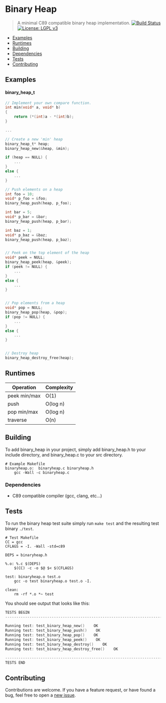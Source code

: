 Binary Heap
=============

> A minimal C89 compatible binary heap implementation.
[![Build Status](https://travis-ci.org/chadmowery/binaryheap.svg?branch=master)](https://travis-ci.org/chadmowery/binaryheap) [![License: LGPL v3](https://img.shields.io/badge/License-LGPL%20v3-blue.svg)](http://www.gnu.org/licenses/lgpl-3.0)

- [Examples](#examples)
- [Runtimes](#runtimes)
- [Building](#building)
- [Dependencies](#dependencies)
- [Tests](#tests)
- [Contributing](#contributing)

## Examples

#### binary_heap_t
```c
// Implement your own compare function.
int min(void* a, void* b)
{
    return (*(int)a - *(int)b);
}

...

// Create a new 'min' heap
binary_heap_t* heap;
binary_heap_new(&heap, &min);

if (heap == NULL) {
    ...
}
else {
    ...
}

// Push elements on a heap
int foo = 10;
void* p_foo = &foo;
binary_heap_push(heap, p_foo);

int bar = 5;
void* p_bar = &bar;
binary_heap_push(heap, p_bar);

int baz = 1;
void* p_baz = &baz;
binary_heap_push(heap, p_baz);


// Peek on the top element of the heap
void* peek = NULL;
binary_heap_peek(heap, &peek);
if (peek != NULL) {
    ...
}
else {
    ...
}


// Pop elements from a heap
void* pop = NULL;
binary_heap_pop(heap, &pop);
if (pop != NULL) {
    ...
}
else {
    ...
}


// Destroy heap
binary_heap_destroy_free(heap);
```

## Runtimes
Operation | Complexity
------------ | -------------
peek min/max | O(1)
push | O(log n)
pop min/max | O(log n)
traverse | O(n)

## Building

To add binary_heap in your project, simply add binary_heap.h to your include directory, and binary_heap.c to your src directory.

```make
# Example Makefile
binaryheap.o:  binaryheap.c binaryheap.h
    gcc -Wall -c binaryheap.c
```

### Dependencies

- C89 compatible compiler (gcc, clang, etc...)

## Tests

To run the binary heap test suite simply run `make test` and the resulting test binary `./test`.

```make
# Test Makefile
CC = gcc
CFLAGS = -I. -Wall -std=c89

DEPS = binaryheap.h

%.o: %.c $(DEPS)
    $(CC) -c -o $@ $< $(CFLAGS)

test: binaryheap.o test.o 
    gcc -o test binaryheap.o test.o -I.

clean:
    rm -rf *.o *~ test
```

You should see output that looks like this:
```c
TESTS BEGIN
---------------------------------------------------------------------------

Running test: test_binary_heap_new()    OK
Running test: test_binary_heap_push()    OK
Running test: test_binary_heap_pop()    OK
Running test: test_binary_heap_peek()    OK
Running test: test_binary_heap_destroy()    OK
Running test: test_binary_heap_destroy_free()    OK

---------------------------------------------------------------------------
TESTS END
```

## Contributing

Contributions are welcome. If you have a feature request, or have found a bug, feel free to open a [new issue](https://github.com/srdja/Collections-C/issues/new).